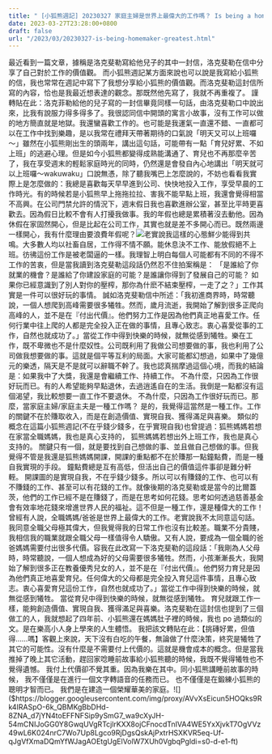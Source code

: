 ```yaml
---
title: " [小狐熊週記] 20230327 家庭主婦是世界上最偉大的工作嗎？ Is being a homemaker the greatest job in the world?"
date: 2023-03-27T23:28:00+0800
draft: false
url: "/2023/03/20230327-is-being-homemaker-greatest.html"
---
```


最近看到一篇文章，據稱是洛克斐勒寫給他兒子的其中一封信，洛克斐勒在信中分享了自己對於工作的價值觀。 而小狐熊週記某方面來說也可以說是我寫給小狐熊的信，我也常常在週記中寫下了我想分享給小狐熊的價值觀。而洛克斐勒這封信所寫的內容，恰也是我最近想表達的觀念。那既然他先寫了，我就不再重複了。 謹轉貼在此：洛克菲勒給他的兒子寫的一封信畢竟同樣一句話，由洛克斐勒口中說出來，比我有說服力得多得多了。我很認同信中開頭的寓言小故事，沒有工作可以做的地方簡直就是地獄。我還蠻喜歡工作的。也可能是我運氣一直還不錯、一直都可以在工作中找到樂趣，是以我常在禮拜天帶著期待的口氣說「明天又可以上班囉～」雖然在小狐熊剛出生的頭兩年，講出這句話，可能帶有一點「育兒好累、不如上班」的逃避心理。但是如今小狐熊都變得成熟能溝通了、育兒也不再那麼辛苦了，我在享受週末的輕鬆家庭時光的同時，仍然還是會發自內心地講出「明天就可以上班囉～wakuwaku」口說無憑，除了聽我嘴巴上怎麼說的，不妨也看看我實際上是怎麼做的：我總是喜歡每天早早進到公司、快快地投入工作，享受早晨的工作時光。有的時候若是小狐熊早上拖拖拉拉、害我不能早點上班，我還會覺得相當不高興。在公司門禁允許的情況下，週末假日我也喜歡進辦公室，甚至比平時更喜歡去。因為假日比較不會有人打擾我做事。我的年假也總是累積著沒去動他。因為休假在家固然開心，但是比起在公司工作，其實也就是差不多開心而已。既然兩邊一樣開心，我有什麼理由要浪費年假呢？![]($https://blogger.googleusercontent.com/img/proxy/AVvXsEhDsExi17JOxneQaC9c2LBeclLMMFQOUsUU8wsNK1m3EHB9YfPm8i2OeoAu34oDJ1AmVtIbMw-Rl2iK7qSxcUAWqwvwr27QVKF_JfsMv4f8cRX_CvIF39TdcSq7vXVBRXsCYIrXlLq0quJ1y9lupaIPAiceYaCtbEIaVPxz0Pbp8wLf10DL2hvGDkoDOgp0JLZO5nFTiy56CB4=s0-d-e1-ft)老實說我這樣的心態鮮少能得到共鳴。大多數人均以社畜自居，工作得不情不願。能休息決不工作、能放假絕不上班。彷彿這份工作是被老闆逼的一樣。我理智上明白每個人可能都有不同的不得不工作的苦衷，但是當我讀到洛克斐勒這段話仍然忍不住拍案稱是：
「是誰給了你就業的機會？是誰給了你建設家庭的可能？是誰讓你得到了發展自己的可能？ 如果你已經意識到了別人對你的壓榨，那你為什麽不結束壓榨，一走了之？」工作其實是一件可以很好玩的事情。
誠如洛克斐勒信中所述：「我初進商界時，時常聽說，一個人想爬到高峰需要很多犧牲。然而，歲月流逝，我開始了解到很多正爬向高峰的人，並不是在『付出代價』。他們努力工作是因為他們真正地喜愛工作。任何行業中往上爬的人都是完全投入正在做的事情，且專心致志。衷心喜愛從事的工作，自然也就成功了。」當從工作中得到快樂的時候，就無從感到犧牲。樂在工作，既不卑微也不是什麼奴性。公司既利用了我做公司想要做的事，我也利用了公司做我想要做的事。這就是個平等互利的局面。大家可能都幻想過，如果中了幾億元的樂透，隔天是不是就可以辭職不幹了。我也認真揣摩過這個心境，而我的結論是：如果我中了大獎，我還是會繼續工作、持續工作。
不為什麼，只因為工作很好玩而已。有的人希望能夠早點退休，去過逍遙自在的生活。我倒是一點都沒有這個渴望，我比較想要一直工作不要退休。
不為什麼，只因為工作很好玩而已。那麼，當家庭主婦/家庭主夫是一種工作嗎？ 是的，我覺得這當然是一種工作。工作的關鍵不在於賺取收入，而是在創造價值、實現自我、獲得滿足與喜樂。
類似的概念在這篇小狐熊週記(不在乎錢少錢多，在乎實現自我)也曾提過：狐熊媽媽若想在家當全職媽媽，我也是真心支持的， 狐熊媽媽若想出外上班工作，我也是真心支持的。
關鍵只有一個，就是要找到自己想做的事、並且做自己想做的事。但我覺得不管是我還是狐熊媽媽開課，開課的重點都不在於賺那一點鐘點費，而是一種自我實現的手段。
鐘點費總是互有高低，但活出自己的價值這件事卻是難分軒輊。 開課圖的是實現自我，不在乎錢少錢多。所以可以有賺錢的工作、也可以有不賺錢的工作、甚至可以有花錢的工作。就像後期的洛克斐勒或是當今的比爾蓋茨，他們的工作已經不是在賺錢了，而是在思考如何花錢。思考如何透過慈善基金會有效率地花錢來增進世界人民的福祉。這不但是一種工作，還是種偉大的工作！曾經有人說，全職媽媽/爸爸是世界上最偉大的工作。老實說我不太同意這句話。我同意全職父母極其偉大，但我覺得我的日常工作也沒有比較差。職業不分貴賤，我相信我的職業就跟全職父母一樣值得令人驕傲。又有人說，要成為一個全職的爸爸媽媽需要付出很多代價。容我在此改寫一下洛克斐勒的這段話：「我剛為人父母時，時常聽說，一個人想成為好的父母需要很多犧牲。然而，小孩漸漸長大，我開始了解到很多正在教養優秀兒女的人，並不是在『付出代價』。他們努力育兒是因為他們真正地喜愛育兒。任何偉大的父母都是完全投入育兒這件事情，且專心致志。衷心喜愛育兒這份工作，自然也就成功了。」當從工作中得到快樂的時候，就無從感到犧牲。
當從育兒中得到快樂的時候，就無從感到犧牲。
育兒就跟工作一樣，能夠創造價值、實現自我、獲得滿足與喜樂。洛克斐勒在這封信也提到了三個做工的人，我就想起了四年前、小狐熊還在媽媽肚子裡的時候，我也 po 過類似的文。是在樂高小人身上學來的人生體悟。
我把該文轉貼在此：【挑磚好累，但值得……嗎】客觀上來說，天下沒有白吃的午餐，無論做了什麼決策，終究是犧牲了其它的可能性。沒有什麼是不需要付上代價的。這就是機會成本的概念。但是當我推掉了晚上其它活動，趕回家唸睡前故事給小狐熊聽的時候，我既不覺得犧牲也不覺得遺憾。
我付上代價卻不覺其重。因為我樂在其中。同小狐熊講睡前故事的時候，
我不僅僅是在進行一個文字轉語音的任務而已。
也不僅僅是在鍛練小狐熊的聰明才智而已。
我們是在建造一個榮耀華美的家庭。![]($https://blogger.googleusercontent.com/img/proxy/AVvXsEicun5HOQks9Rk4IRASpO-6k_QBMKgBbDHd-8ZNA_d7jYN4toEFFNFSip9ySmG7_wa9cXyJH-54mCNIJoGG0Y8GwqUVgRTcjlrKXX8ojCFnocdTnIVA4WE5YxXjvkT7OgVVz49wL6K024nrC7Wo7Up8Lgco9RjDgsQskAjPxtrHSXKVR5eq-Uf-qJgVfXmaDQmYfWJagAOEtgUgElVolW7XUh0VgbqPgldi=s0-d-e1-ft) 


